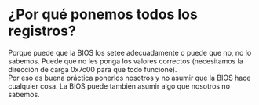 # ¿Por qué ponemos todos los registros?
Porque puede que la BIOS los setee adecuadamente o puede que no, no lo
sabemos. Puede que no les ponga los valores correctos (necesitamos la
dirección de carga 0x7c00 para que todo funcione).  
Por eso es buena práctica ponerlos nosotros y no asumir que la BIOS hace
cualquier cosa. La BIOS puede también asumir algo que nosotros no sabemos.
